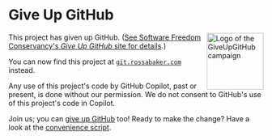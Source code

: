 # Give Up GitHub

<a href="https://GiveUpGitHub.org/"><img src="https://sfconservancy.org/img/GiveUpGitHub.png" alt="Logo of the GiveUpGitHub campaign" align="right" style="width: 8em; height: 8em;" /></a>

This project has given up GitHub.  ([See Software Freedom Conservancy's *Give Up  GitHub* site for details](https://GiveUpGitHub.org).)

You can now find this project at [`git.rossabaker.com`](https://git.rossabaker.com/ross/sbt-gpg-plugin) instead.

Any use of this project's code by GitHub Copilot, past or present, is done without our permission.  We do not consent to GitHub's use of this project's code in Copilot.

Join us; you can [give up GitHub](https://GiveUpGitHub.org) too!
Ready to make the change?
Have a look at the [convenience script](https://codeberg.org/rossabaker/giveupgithub.sh).
